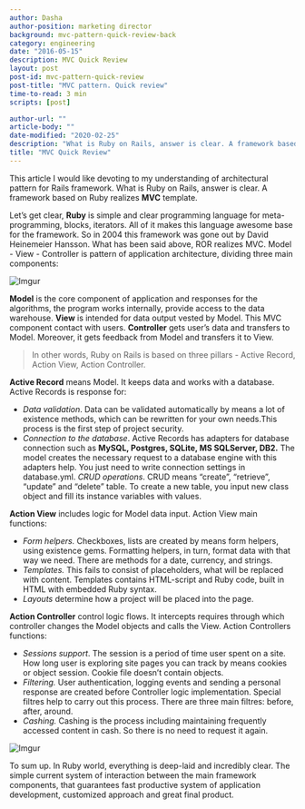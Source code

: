 ```yaml
---
author: Dasha
author-position: marketing director
background: mvc-pattern-quick-review-back
category: engineering
date: "2016-05-15"
description: MVC Quick Review
layout: post
post-id: mvc-pattern-quick-review
post-title: "MVC pattern. Quick review"
time-to-read: 3 min
scripts: [post]

author-url: ""
article-body: ""
date-modified: "2020-02-25"
description: "What is Ruby on Rails, answer is clear. A framework based on Ruby realizes MVC template"
title: "MVC Quick Review"
---
```


This article I would like devoting to my understanding of architectural pattern for Rails framework. What is Ruby on Rails, answer is clear. A framework based on Ruby realizes **MVC** template. 

Let’s get clear, **Ruby** is simple and clear programming language for meta-programming, blocks, iterators. All of it makes this language awesome base for the framework. So in 2004 this framework was gone out by David Heinemeier Hansson. 
What has been said above, ROR realizes MVC. Model - View - Controller is pattern of application architecture, dividing three main components:

![Imgur](https://i.imgur.com/hiMS9VX.png)

**Model** is the core component of application and responses for the algorithms, the program works internally, provide access to the data warehouse.
**View** is intended for data output vested by Model. This MVC component contact with users.
**Controller** gets user’s data and transfers to Model. Moreover, it gets feedback from Model and transfers it to View.

> In other words, Ruby on Rails is based on three pillars - Active Record, Action View, Action Controller.

**Active Record** means Model. It keeps data and works with a database. Active Records is response for:
* *Data validation*. Data can be validated automatically by means a lot of existence methods, which can be rewritten for your own needs.This process is the first step of project security.
* *Connection to the database*. Active Records has adapters for database connection such as **MySQL, Postgres, SQLite, MS SQLServer, DB2.** The model creates the necessary request to a database engine with this adapters help. You just need to write connection settings in database.yml.
*CRUD operations*. CRUD means “create”, “retrieve”, “update” and “delete” table. To create a new table, you input new class object and fill its instance variables with values.

**Action View** includes logic for Model data input. Action View main functions:
*  *Form helpers.*  Checkboxes, lists are created by means form helpers, using existence gems. Formatting helpers, in turn, format data with that way we need. There are methods for a date, currency, and strings.
* *Templates.* This fails to consist of placeholders, what will be replaced with content. Templates contains HTML-script and Ruby code, built in HTML with embedded Ruby syntax. 
* *Layouts* determine how a project will be placed into the page.

**Action Controller** control logic flows. It intercepts requires through which controller changes the Model objects and calls the View. Action Controllers functions:
* *Sessions support*. The session is a period of time user spent on a site. How long user is exploring site pages you can track by means cookies or object session. Cookie file doesn’t contain objects.
* *Filtering.*  User authentication, logging events and sending a personal response are created before Controller logic implementation. Special filtres help to carry out this process. There are three main filtres: before, after, around.
* *Cashing.*  Cashing is the process including maintaining frequently accessed content in cash. So there is no need to request it again.

![Imgur](https://i.imgur.com/RhzW6Ke.jpg)

To sum up. In Ruby world, everything is deep-laid and incredibly clear. The simple current system of interaction between the main framework components, that guarantees fast productive system of application development, customized approach and great final product.
